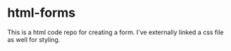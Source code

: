 # html-forms
This is a html code repo for creating a form. I've externally linked a css file as well for styling. 
